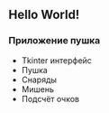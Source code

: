 ## Hello World!

### Приложение пушка

- Tkinter интерфейс
- Пушка
- Снаряды
- Мишень
- Подсчёт очков